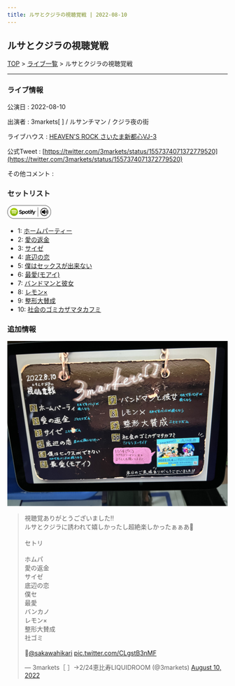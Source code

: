 ```yaml
---
title: ルサとクジラの視聴覚戦 | 2022-08-10
---
```

## ルサとクジラの視聴覚戦

[TOP](/setlist/) > [ライブ一覧](lives.html) > ルサとクジラの視聴覚戦

___

### ライブ情報

公演日
:    2022-08-10

出演者
:    3markets[ ] / ルサンチマン / クジラ夜の街

ライブハウス
:    [HEAVEN'S ROCK さいたま新都心VJ-3](livehouse026.html)

公式Tweet
:    [https://twitter.com/3markets/status/1557374071372779520](https://twitter.com/3markets/status/1557374071372779520)

その他コメント
:    

### セットリスト


[![play with spotify](images/spotify-icon.png)](https://open.spotify.com/playlist/6Vr1ucnUAnfN2PI3G4y50U)



*  1: [ホームパーティー](song011.html)
*  2: [愛の返金](song012.html)
*  3: [サイゼ](song004.html)
*  4: [底辺の恋](song008.html)
*  5: [僕はセックスが出来ない](song006.html)
*  6: [最愛(モアイ)](song014.html)
*  7: [バンドマンと彼女](song009.html)
*  8: [レモン×](song003.html)
*  9: [整形大賛成](song005.html)
*  10: [社会のゴミカザマタカフミ](song002.html)


### 追加情報


[![セトリ画像](images/030.jpg)](images/030.jpg)


<blockquote class="twitter-tweet"><p lang="ja" dir="ltr">視聴覚ありがとうございました‼️<br>ルサとクジラに誘われて嬉しかったし超絶楽しかったぁぁあ🍋<br><br>セトリ　<br><br>ホムパ<br>愛の返金<br>サイゼ<br>底辺の恋<br>僕セ<br>最愛<br>バンカノ<br>レモン×<br>整形大賛成<br>社ゴミ<br><br>📸<a href="https://twitter.com/sakawahikari?ref_src=twsrc%5Etfw">@sakawahikari</a> <a href="https://t.co/CLgstB3nMF">pic.twitter.com/CLgstB3nMF</a></p>&mdash; 3markets［ ］→2/24恵比寿LIQUIDROOM (@3markets) <a href="https://twitter.com/3markets/status/1557374071372779520?ref_src=twsrc%5Etfw">August 10, 2022</a></blockquote>
<script async src="https://platform.twitter.com/widgets.js" charset="utf-8"></script>


